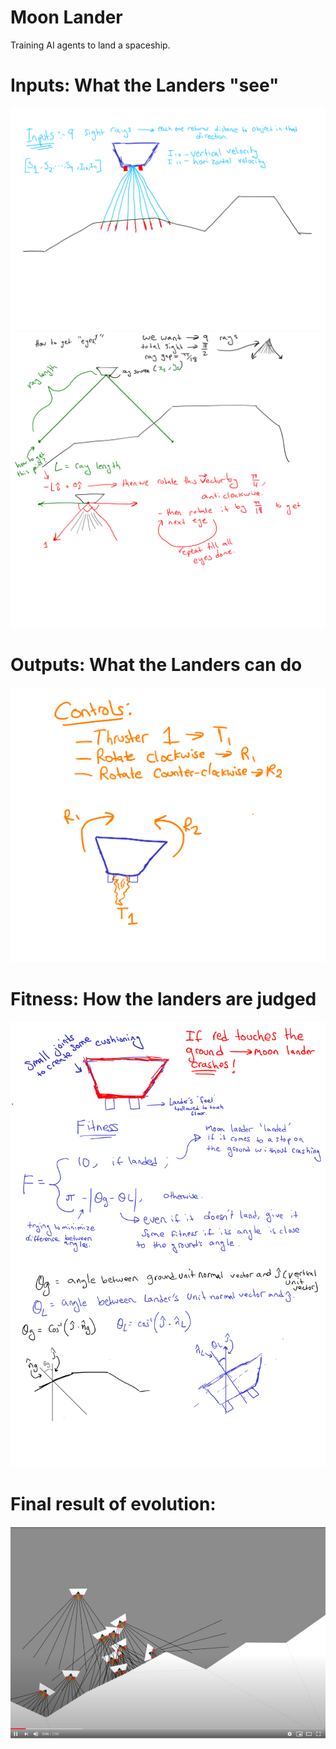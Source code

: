 # Moon Lander
 Training AI agents to land a spaceship.

# Inputs: What the Landers "see"
![inputs](/assets/inputs.png)
![eyes](/assets/eyes.png)

# Outputs: What the Landers can do
![outputs](/assets/outputs.png)

# Fitness: How the landers are judged
![fitness](/assets/plan.png)


# Final result of evolution:
[![LINK TO YOUTUBE](\Thumbnail.png)](https://youtu.be/3SiA-guboD0 "Moon Landers")